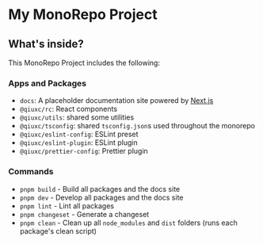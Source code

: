 # My MonoRepo Project

## What's inside?

This MonoRepo Project includes the following:

### Apps and Packages

- `docs`: A placeholder documentation site powered by [Next.js](https://nextjs.org/)
- `@qiuxc/rc`: React components
- `@qiuxc/utils`: shared some utilities
- `@qiuxc/tsconfig`: shared `tsconfig.json`s used throughout the monorepo
- `@qiuxc/eslint-config`: ESLint preset
- `@qiuxc/eslint-plugin`: ESLint plugin
- `@qiuxc/prettier-config`: Prettier plugin

### Commands

- `pnpm build` - Build all packages and the docs site
- `pnpm dev` - Develop all packages and the docs site
- `pnpm lint` - Lint all packages
- `pnpm changeset` - Generate a changeset
- `pnpm clean` - Clean up all `node_modules` and `dist` folders (runs each package's clean script)
